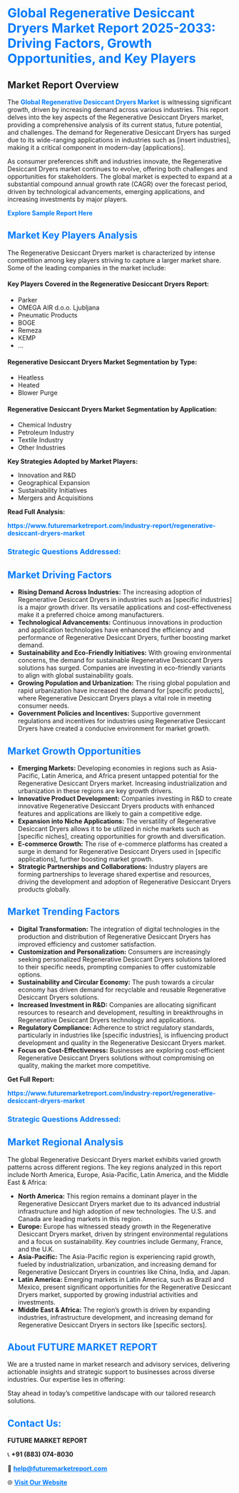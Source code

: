 <h1 style="color: #007BFF;">Global Regenerative Desiccant Dryers Market Report 2025-2033: Driving Factors, Growth Opportunities, and Key Players</h1>

<section id="overview">
<h2>Market Report Overview</h2>
<p>The <a href="https://www.futuremarketreport.com/industry-report/regenerative-desiccant-dryers-market" style="color: #007BFF; text-decoration: none;"><strong>Global Regenerative Desiccant Dryers Market</strong></a> is witnessing significant growth, driven by increasing demand across various industries. This report delves into the key aspects of the Regenerative Desiccant Dryers market, providing a comprehensive analysis of its current status, future potential, and challenges. The demand for Regenerative Desiccant Dryers has surged due to its wide-ranging applications in industries such as [insert industries], making it a critical component in modern-day [applications].</p>
<p>As consumer preferences shift and industries innovate, the Regenerative Desiccant Dryers market continues to evolve, offering both challenges and opportunities for stakeholders. The global market is expected to expand at a substantial compound annual growth rate (CAGR) over the forecast period, driven by technological advancements, emerging applications, and increasing investments by major players.</p>
</section>

<section id="overview">
<p><a href="https://www.futuremarketreport.com/request-sample/reportId=107327" style="color: #007BFF; text-decoration: none;"><strong>Explore Sample Report Here</strong></a></p>
</section>

<section id="key-players">
<h2 style="color: #007BFF;">Market Key Players Analysis</h2>
<p>The Regenerative Desiccant Dryers market is characterized by intense competition among key players striving to capture a larger market share. Some of the leading companies in the market include:</p>
<h4>Key Players Covered in the Regenerative Desiccant Dryers Report:</h4>
<ul><li>Parker</li><li>OMEGA AIR d.o.o. Ljubljana</li><li>Pneumatic Products</li><li>BOGE</li><li>Remeza</li><li>KEMP</li><li>...</li></ul>
<h4>Regenerative Desiccant Dryers Market Segmentation by Type:</h4>
<ul><li>Heatless</li><li>Heated</li><li>Blower Purge</li></ul>

<h4>Regenerative Desiccant Dryers Market Segmentation by Application:</h4>
<ul><li>Chemical Industry</li><li>Petroleum Industry</li><li>Textile Industry</li><li>Other Industries</li></ul>
<p><strong>Key Strategies Adopted by Market Players:</strong></p>
<ul>
<li>Innovation and R&D</li>
<li>Geographical Expansion</li>
<li>Sustainability Initiatives</li>
<li>Mergers and Acquisitions</li>
</ul>
</section>

<section>
<p><strong>Read Full Analysis: </strong></p><a href="https://www.futuremarketreport.com/industry-report/regenerative-desiccant-dryers-market" style="color: #007BFF; text-decoration: none;"><strong>https://www.futuremarketreport.com/industry-report/regenerative-desiccant-dryers-market</strong></a>
<h3 style="color: #007BFF;">Strategic Questions Addressed:</h3>
</section>

<section id="driving-factors">
<h2 style="color: #007BFF;">Market Driving Factors</h2>
<ul>
<li><strong>Rising Demand Across Industries:</strong> The increasing adoption of Regenerative Desiccant Dryers in industries such as [specific industries] is a major growth driver. Its versatile applications and cost-effectiveness make it a preferred choice among manufacturers.</li>
<li><strong>Technological Advancements:</strong> Continuous innovations in production and application technologies have enhanced the efficiency and performance of Regenerative Desiccant Dryers, further boosting market demand.</li>
<li><strong>Sustainability and Eco-Friendly Initiatives:</strong> With growing environmental concerns, the demand for sustainable Regenerative Desiccant Dryers solutions has surged. Companies are investing in eco-friendly variants to align with global sustainability goals.</li>
<li><strong>Growing Population and Urbanization:</strong> The rising global population and rapid urbanization have increased the demand for [specific products], where Regenerative Desiccant Dryers plays a vital role in meeting consumer needs.</li>
<li><strong>Government Policies and Incentives:</strong> Supportive government regulations and incentives for industries using Regenerative Desiccant Dryers have created a conducive environment for market growth.</li>
</ul>
</section>

<section id="growth-opportunities">
<h2 style="color: #007BFF;">Market Growth Opportunities</h2>
<ul>
<li><strong>Emerging Markets:</strong> Developing economies in regions such as Asia-Pacific, Latin America, and Africa present untapped potential for the Regenerative Desiccant Dryers market. Increasing industrialization and urbanization in these regions are key growth drivers.</li>
<li><strong>Innovative Product Development:</strong> Companies investing in R&D to create innovative Regenerative Desiccant Dryers products with enhanced features and applications are likely to gain a competitive edge.</li>
<li><strong>Expansion into Niche Applications:</strong> The versatility of Regenerative Desiccant Dryers allows it to be utilized in niche markets such as [specific niches], creating opportunities for growth and diversification.</li>
<li><strong>E-commerce Growth:</strong> The rise of e-commerce platforms has created a surge in demand for Regenerative Desiccant Dryers used in [specific applications], further boosting market growth.</li>
<li><strong>Strategic Partnerships and Collaborations:</strong> Industry players are forming partnerships to leverage shared expertise and resources, driving the development and adoption of Regenerative Desiccant Dryers products globally.</li>
</ul>
</section>

<section id="trending-factors">
<h2 style="color: #007BFF;">Market Trending Factors</h2>
<ul>
<li><strong>Digital Transformation:</strong> The integration of digital technologies in the production and distribution of Regenerative Desiccant Dryers has improved efficiency and customer satisfaction.</li>
<li><strong>Customization and Personalization:</strong> Consumers are increasingly seeking personalized Regenerative Desiccant Dryers solutions tailored to their specific needs, prompting companies to offer customizable options.</li>
<li><strong>Sustainability and Circular Economy:</strong> The push towards a circular economy has driven demand for recyclable and reusable Regenerative Desiccant Dryers solutions.</li>
<li><strong>Increased Investment in R&D:</strong> Companies are allocating significant resources to research and development, resulting in breakthroughs in Regenerative Desiccant Dryers technology and applications.</li>
<li><strong>Regulatory Compliance:</strong> Adherence to strict regulatory standards, particularly in industries like [specific industries], is influencing product development and quality in the Regenerative Desiccant Dryers market.</li>
<li><strong>Focus on Cost-Effectiveness:</strong> Businesses are exploring cost-efficient Regenerative Desiccant Dryers solutions without compromising on quality, making the market more competitive.</li>
</ul>
</section>

<section>
<p><strong>Get Full Report: </strong></p><a href="https://www.futuremarketreport.com/industry-report/regenerative-desiccant-dryers-market" style="color: #007BFF; text-decoration: none;"><strong>https://www.futuremarketreport.com/industry-report/regenerative-desiccant-dryers-market</strong></a>
<h3 style="color: #007BFF;">Strategic Questions Addressed:</h3>
</section>


<section id="regional-analysis">
<h2 style="color: #007BFF;">Market Regional Analysis</h2>
<p>The global Regenerative Desiccant Dryers market exhibits varied growth patterns across different regions. The key regions analyzed in this report include North America, Europe, Asia-Pacific, Latin America, and the Middle East & Africa:</p>
<ul>
<li><strong>North America:</strong> This region remains a dominant player in the Regenerative Desiccant Dryers market due to its advanced industrial infrastructure and high adoption of new technologies. The U.S. and Canada are leading markets in this region.</li>
<li><strong>Europe:</strong> Europe has witnessed steady growth in the Regenerative Desiccant Dryers market, driven by stringent environmental regulations and a focus on sustainability. Key countries include Germany, France, and the U.K.</li>
<li><strong>Asia-Pacific:</strong> The Asia-Pacific region is experiencing rapid growth, fueled by industrialization, urbanization, and increasing demand for Regenerative Desiccant Dryers in countries like China, India, and Japan.</li>
<li><strong>Latin America:</strong> Emerging markets in Latin America, such as Brazil and Mexico, present significant opportunities for the Regenerative Desiccant Dryers market, supported by growing industrial activities and investments.</li>
<li><strong>Middle East & Africa:</strong> The region’s growth is driven by expanding industries, infrastructure development, and increasing demand for Regenerative Desiccant Dryers in sectors like [specific sectors].</li>
</ul>
</section>

<footer>
<h2 style="color: #007BFF;">About FUTURE MARKET REPORT</h2>
<p>We are a trusted name in market research and advisory services, delivering actionable insights and strategic support to businesses across diverse industries. Our expertise lies in offering:</p>

<p>Stay ahead in today’s competitive landscape with our tailored research solutions.</p>

<h2 style="color: #007BFF;">Contact Us:</h2>
<p><strong>FUTURE MARKET REPORT</strong></p>
<p>📞 <strong>+91 (883) 074-8030</strong></p>
<p>📧 <strong><a href="mailto:help@futuremarketreport.com" style="color: #007BFF;">help@futuremarketreport.com</a></strong></p>
<p>🌐 <strong><a href="https://www.futuremarketreport.com/" style="color: #007BFF;">Visit Our Website</a></strong></p>
</footer>